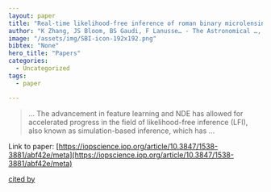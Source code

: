 ```yaml
---
layout: paper
title: "Real-time likelihood-free inference of roman binary microlensing events with amortized neural posterior estimation"
author: "K Zhang, JS Bloom, BS Gaudi, F Lanusse… - The Astronomical …, 2021 - iopscience.iop.org"
image: "/assets/img/SBI-icon-192x192.png"
bibtex: "None"
hero_title: "Papers"
categories:
  - Uncategorized
tags:
  - paper

---
```

>… The advancement in feature learning and NDE has allowed for accelerated progress in the field of likelihood-free inference (LFI), also known as simulation-based inference, which has …

Link to paper: [https://iopscience.iop.org/article/10.3847/1538-3881/abf42e/meta](https://iopscience.iop.org/article/10.3847/1538-3881/abf42e/meta)

[cited by](https://scholar.google.com/scholar?cites=4437013765746610654&as_sdt=2005&sciodt=0,5&hl=en&num=20)

